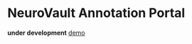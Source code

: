 # NeuroVault Annotation Portal 

**under development**
[demo](http://www.vbmis.com/bmi/project/annotate) 


